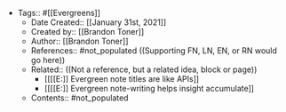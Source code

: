 - Tags:: #[[Evergreens]]
    - Date Created:: [[January 31st, 2021]]
    - Created by:: [[Brandon Toner]]
    - Author:: [[Brandon Toner]]
    - References:: #not_populated ((Supporting FN, LN, EN, or RN would go here))
    - Related::  ((Not a reference, but a related idea, block or page))
        - [[[[E:]] Evergreen note titles are like APIs]]
        - [[[[E:]] Evergreen note-writing helps insight accumulate]]
    - Contents:: #not_populated 
